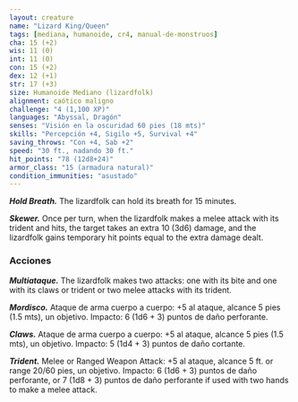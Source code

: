 ```yaml
---
layout: creature
name: "Lizard King/Queen"
tags: [mediana, humanoide, cr4, manual-de-monstruos]
cha: 15 (+2)
wis: 11 (0)
int: 11 (0)
con: 15 (+2)
dex: 12 (+1)
str: 17 (+3)
size: Humanoide Mediano (lizardfolk)
alignment: caótico maligno
challenge: "4 (1,100 XP)"
languages: "Abyssal, Dragón"
senses: "Visión en la oscuridad 60 pies (18 mts)"
skills: "Percepción +4, Sigilo +5, Survival +4"
saving_throws: "Con +4, Sab +2"
speed: "30 ft., nadando 30 ft."
hit_points: "78 (12d8+24)"
armor_class: "15 (armadura natural)"
condition_immunities: "asustado"
---
```


***Hold Breath.*** The lizardfolk can hold its breath for 15 minutes.

***Skewer.*** Once per turn, when the lizardfolk makes a melee attack with its trident and hits, the target takes an extra 10 (3d6) damage, and the lizardfolk gains temporary hit points equal to the extra damage dealt.

### Acciones

***Multiataque.*** The lizardfolk makes two attacks: one with its bite and one with its claws or trident or two melee attacks with its trident.

***Mordisco.*** Ataque de arma cuerpo a cuerpo: +5 al ataque, alcance 5 pies (1.5 mts), un objetivo. Impacto: 6 (1d6 + 3) puntos de daño perforante.

***Claws.*** Ataque de arma cuerpo a cuerpo: +5 al ataque, alcance 5 pies (1.5 mts), un objetivo. Impacto: 5 (1d4 + 3) puntos de daño cortante.

***Trident.*** Melee or Ranged Weapon Attack: +5 al ataque, alcance 5 ft. or range 20/60 pies, un objetivo. Impacto: 6 (1d6 + 3) puntos de daño perforante, or 7 (1d8 + 3) puntos de daño perforante if used with two hands to make a melee attack.